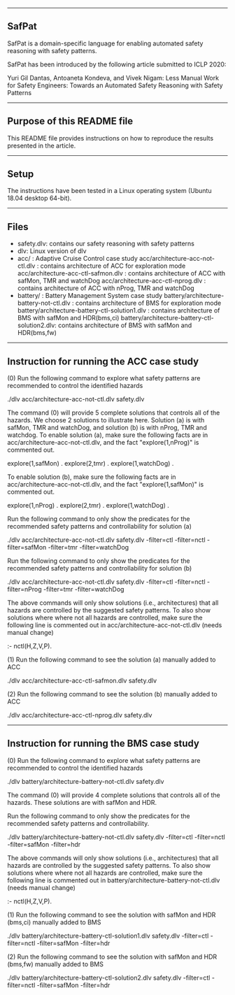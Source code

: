 -----------------------------------------------------------------
SafPat
-----------------------------------------------------------------
SafPat is a domain-specific language for enabling automated safety reasoning with safety patterns.

SafPat has been introduced by the following article submitted to ICLP 2020:

Yuri Gil Dantas, Antoaneta Kondeva, and Vivek Nigam: 
Less Manual Work for Safety Engineers: Towards an Automated Safety Reasoning with Safety Patterns

-----------------------------------------------------------------
Purpose of this README file
-----------------------------------------------------------------
This README file provides instructions on how to reproduce the results presented in the article. 

-----------------------------------------------------------------
Setup
-----------------------------------------------------------------
The instructions have been tested in a Linux operating system (Ubuntu 18.04 desktop 64-bit).

-----------------------------------------------------------------
Files
-----------------------------------------------------------------
- safety.dlv: contains our safety reasoning with safety patterns 
- dlv: Linux version of dlv  
- acc/ : Adaptive Cruise Control case study
     acc/architecture-acc-not-ctl.dlv : contains architecture of ACC for exploration mode 
     acc/architecture-acc-ctl-safmon.dlv : contains architecture of ACC with safMon, TMR and watchDog
     acc/architecture-acc-ctl-nprog.dlv : contains architecture of ACC with nProg, TMR and watchDog
- battery/ : Battery Management System case study
     battery/architecture-battery-not-ctl.dlv : contains architecture of BMS for exploration mode
     battery/architecture-battery-ctl-solution1.dlv : contains architecture of BMS with safMon and HDR(bms,ci)
     battery/architecture-battery-ctl-solution2.dlv: contains architecture of BMS with safMon and HDR(bms,fw)

-----------------------------------------------------------------
Instruction for running the ACC case study
-----------------------------------------------------------------
(0) Run the following command to explore what safety patterns are recommended to control the identified hazards

./dlv acc/architecture-acc-not-ctl.dlv safety.dlv

The command (0) will provide 5 complete solutions that controls all of the hazards. We choose 2 solutions to illustrate
here. Solution (a) is with safMon, TMR and watchDog, and solution (b) is with nProg, TMR and watchdog. To enable solution 
(a), make sure the following facts are in acc/architecture-acc-not-ctl.dlv, and the fact "explore(1,nProg)" is commented out.

 explore(1,safMon) .
 explore(2,tmr) .
 explore(1,watchDog) .

To enable solution (b), make sure the following facts are in acc/architecture-acc-not-ctl.dlv, and the fact "explore(1,safMon)" 
is commented out.

 explore(1,nProg) . 
 explore(2,tmr) .
 explore(1,watchDog) .

Run the following command to only show the predicates for the recommended safety patterns and controllability for solution (a)

./dlv acc/architecture-acc-not-ctl.dlv safety.dlv -filter=ctl -filter=nctl -filter=safMon -filter=tmr -filter=watchDog

Run the following command to only show the predicates for the recommended safety patterns and controllability for solution (b)

./dlv acc/architecture-acc-not-ctl.dlv safety.dlv -filter=ctl -filter=nctl -filter=nProg -filter=tmr -filter=watchDog

The above commands will only show solutions (i.e., architectures) that all hazards are controlled by the suggested safety
patterns. To also show solutions where where not all hazards are controlled, make sure the following line is commented
out in acc/architecture-acc-not-ctl.dlv (needs manual change)

:- nctl(H,Z,V,P).

(1) Run the following command to see the solution (a) manually added to ACC

./dlv acc/architecture-acc-ctl-safmon.dlv safety.dlv 


(2) Run the following command to see the solution (b) manually added to ACC

./dlv acc/architecture-acc-ctl-nprog.dlv safety.dlv


-----------------------------------------------------------------
Instruction for running the BMS case study
-----------------------------------------------------------------

(0) Run the following command to explore what safety patterns are recommended to control the identified hazards

./dlv battery/architecture-battery-not-ctl.dlv safety.dlv

The command (0) will provide 4 complete solutions that controls all of the hazards. These solutions are with
safMon and HDR. 

Run the following command to only show the predicates for the recommended safety patterns and controllability.

./dlv battery/architecture-battery-not-ctl.dlv safety.dlv -filter=ctl -filter=nctl -filter=safMon -filter=hdr

The above commands will only show solutions (i.e., architectures) that all hazards are controlled by the suggested safety
patterns. To also show solutions where where not all hazards are controlled, make sure the following line is commented
out in battery/architecture-battery-not-ctl.dlv (needs manual change)

:- nctl(H,Z,V,P).

(1) Run the following command to see the solution with safMon and HDR (bms,ci) manually added to BMS

./dlv battery/architecture-battery-ctl-solution1.dlv safety.dlv -filter=ctl -filter=nctl -filter=safMon -filter=hdr


(2) Run the following command to see the solution with safMon and HDR (bms,fw) manually added to BMS

./dlv battery/architecture-battery-ctl-solution2.dlv safety.dlv -filter=ctl -filter=nctl -filter=safMon -filter=hdr
